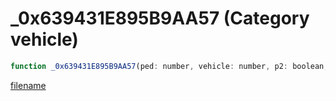 # _0x639431E895B9AA57 (Category vehicle)

```js
function _0x639431E895B9AA57(ped: number, vehicle: number, p2: boolean, p3: boolean, p4: boolean): boolean
```

[filename](_0x639431E895B9AA57_m.md ':include')